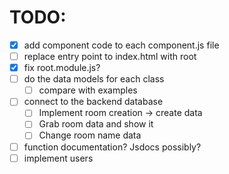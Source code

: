 # TODO:

- [x] add component code to each component.js file
- [ ] replace entry point to index.html with root
- [x] fix root.module.js?
- [ ] do the data models for each class
    - [ ] compare with examples
- [ ] connect to the backend database
    - [ ] Implement room creation -> create data
    - [ ] Grab room data and show it
    - [ ] Change room name data
- [ ] function documentation? Jsdocs possibly?
- [ ] implement users
